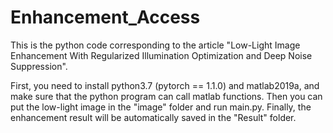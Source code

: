 # Enhancement_Access
This is the python code corresponding to the article "Low-Light Image Enhancement With Regularized Illumination Optimization and Deep Noise Suppression".

First, you need to install python3.7 (pytorch == 1.1.0) and matlab2019a, and make sure that the python program can call matlab functions. Then you can put the low-light image in the "image" folder and run main.py. Finally, the enhancement result will be automatically saved in the "Result" folder.
